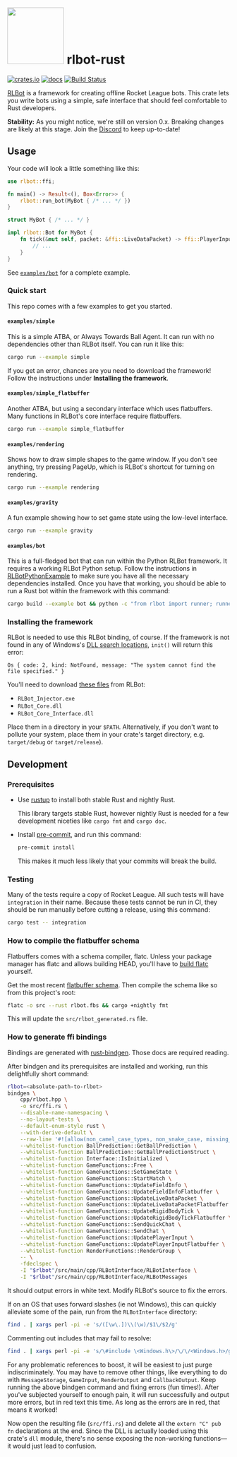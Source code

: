 # <img src="https://github.com/whatisaphone/rlbot-rust/raw/master/assets/logo.png" height="128" /> rlbot-rust

[![crates.io](https://img.shields.io/crates/v/rlbot.svg)](https://crates.io/crates/rlbot)
[![docs](https://docs.rs/rlbot/badge.svg)](https://docs.rs/rlbot/)
[![Build Status](https://travis-ci.org/whatisaphone/rlbot-rust.svg?branch=master)](https://travis-ci.org/whatisaphone/rlbot-rust)

[RLBot] is a framework for creating offline Rocket League bots. This crate lets
you write bots using a simple, safe interface that should feel comfortable to
Rust developers.

**Stability:** As you might notice, we're still on version 0.x. Breaking changes
are likely at this stage. Join the [Discord] to keep up-to-date!

[RLBot]: https://github.com/RLBot/RLBot
[Discord]: https://discordapp.com/invite/XhrQGf

## Usage

Your code will look a little something like this:

```rust
use rlbot::ffi;

fn main() -> Result<(), Box<Error>> {
    rlbot::run_bot(MyBot { /* ... */ })
}

struct MyBot { /* ... */ }

impl rlbot::Bot for MyBot {
    fn tick(&mut self, packet: &ffi::LiveDataPacket) -> ffi::PlayerInput {
        // ...
    }
}
```

See [`examples/bot`] for a complete example.

[`examples/bot`]: https://github.com/whatisaphone/rlbot-rust/blob/master/examples/bot/main.rs

### Quick start

This repo comes with a few examples to get you started.

#### `examples/simple`

This is a simple ATBA, or Always Towards Ball Agent. It can run with no
dependencies other than RLBot itself. You can run it like this:

```sh
cargo run --example simple
```

If you get an error, chances are you need to download the framework! Follow the
instructions under **Installing the framework**.

#### `examples/simple_flatbuffer`

Another ATBA, but using a secondary interface which uses flatbuffers. Many
functions in RLBot's core interface require flatbuffers.

```sh
cargo run --example simple_flatbuffer
```

#### `examples/rendering`

Shows how to draw simple shapes to the game window. If you don't see anything,
try pressing PageUp, which is RLBot's shortcut for turning on rendering.

```sh
cargo run --example rendering
```

#### `examples/gravity`

A fun example showing how to set game state using the low-level interface.

```sh
cargo run --example gravity
```

#### `examples/bot`

This is a full-fledged bot that can run within the Python RLBot framework. It
requires a working RLBot Python setup. Follow the instructions in
[RLBotPythonExample] to make sure you have all the necessary dependencies
installed. Once you have that working, you should be able to run a Rust bot
within the framework with this command:

```sh
cargo build --example bot && python -c "from rlbot import runner; runner.main()"
```

[RLBotPythonExample]: https://github.com/RLBot/RLBotPythonExample

### Installing the framework

RLBot is needed to use this RLBot binding, of course. If the framework is not
found in any of Windows's [DLL search locations], `init()` will return this
error:

[DLL search locations]: https://docs.microsoft.com/en-us/windows/desktop/dlls/dynamic-link-library-search-order#standard-search-order-for-desktop-applications

```text
Os { code: 2, kind: NotFound, message: "The system cannot find the file specified." }
```

You'll need to download [these files] from RLBot:

[these files]: https://github.com/RLBot/RLBot/tree/master/src/main/python/rlbot/dll

* `RLBot_Injector.exe`
* `RLBot_Core.dll`
* `RLBot_Core_Interface.dll`

Place them in a directory in your `$PATH`. Alternatively, if you don't want to
pollute your system, place them in your crate's target directory, e.g.
`target/debug` or `target/release`).

## Development

### Prerequisites

* Use [rustup] to install both stable Rust and nightly Rust.

  This library targets stable Rust, however nightly Rust is needed for a few
  development niceties like `cargo fmt` and `cargo doc`.

* Install [pre-commit], and run this command:

  ```sh
  pre-commit install
  ```

  This makes it much less likely that your commits will break the build.

[rustup]: https://rustup.rs/
[pre-commit]: https://pre-commit.com/

### Testing

Many of the tests require a copy of Rocket League. All such tests will have
`integration` in their name. Because these tests cannot be run in CI, they
should be run manually before cutting a release, using this command:

```sh
cargo test -- integration
```

### How to compile the flatbuffer schema

Flatbuffers comes with a schema compiler, flatc. Unless your package manager
has flatc and allows building HEAD, you'll have to [build flatc] yourself.

Get the most recent [flatbuffer schema]. Then compile the schema like so from
this project's root:

```sh
flatc -o src --rust rlbot.fbs && cargo +nightly fmt
```

This will update the `src/rlbot_generated.rs` file.

[build flatc]: https://google.github.io/flatbuffers/flatbuffers_guide_building.html
[flatbuffer schema]: https://github.com/RLBot/RLBot/blob/master/src/main/flatbuffers/rlbot.fbs

### How to generate ffi bindings

Bindings are generated with [rust-bindgen]. Those docs are required reading.

[rust-bindgen]: https://rust-lang-nursery.github.io/rust-bindgen/

After bindgen and its prerequisites are installed and working, run this
delightfully short command:

```sh
rlbot=<absolute-path-to-rlbot>
bindgen \
    cpp/rlbot.hpp \
    -o src/ffi.rs \
    --disable-name-namespacing \
    --no-layout-tests \
    --default-enum-style rust \
    --with-derive-default \
    --raw-line '#![allow(non_camel_case_types, non_snake_case, missing_docs)]' \
    --whitelist-function BallPrediction::GetBallPrediction \
    --whitelist-function BallPrediction::GetBallPredictionStruct \
    --whitelist-function Interface::IsInitialized \
    --whitelist-function GameFunctions::Free \
    --whitelist-function GameFunctions::SetGameState \
    --whitelist-function GameFunctions::StartMatch \
    --whitelist-function GameFunctions::UpdateFieldInfo \
    --whitelist-function GameFunctions::UpdateFieldInfoFlatbuffer \
    --whitelist-function GameFunctions::UpdateLiveDataPacket \
    --whitelist-function GameFunctions::UpdateLiveDataPacketFlatbuffer \
    --whitelist-function GameFunctions::UpdateRigidBodyTick \
    --whitelist-function GameFunctions::UpdateRigidBodyTickFlatbuffer \
    --whitelist-function GameFunctions::SendQuickChat \
    --whitelist-function GameFunctions::SendChat \
    --whitelist-function GameFunctions::UpdatePlayerInput \
    --whitelist-function GameFunctions::UpdatePlayerInputFlatbuffer \
    --whitelist-function RenderFunctions::RenderGroup \
    -- \
    -fdeclspec \
    -I "$rlbot"/src/main/cpp/RLBotInterface/RLBotInterface \
    -I "$rlbot"/src/main/cpp/RLBotInterface/RLBotMessages
```

It should output errors in white text. Modify RLBot's source to fix the errors.

If on an OS that uses forward slashes (ie not Windows), this can quickly
alleviate some of the pain, run from the `RLBotInterface` directory:

```sh
find . | xargs perl -pi -e 's/([\w\.])\\(\w)/$1\/$2/g'
```

Commenting out includes that may fail to resolve:

```sh
find . | xargs perl -pi -e 's/\#include \<Windows.h\>/\/\/<Windows.h>/g'
```

For any problematic references to boost, it will be easiest to just purge
indiscriminately. You may have to remove other things, like everything to do
with `MessageStorage`, `GameInput`, `RenderOutput` and `CallbackOutput`. Keep
running the above bindgen command and fixing errors (fun times!). After you've
subjected yourself to enough pain, it will run successfully and output more
errors, but in red text this time. As long as the errors are in red, that means
it worked!

Now open the resulting file (`src/ffi.rs`) and delete all the `extern "C" pub
fn` declarations at the end. Since the DLL is actually loaded using this
crate's `dll` module, there's no sense exposing the non-working functions—it
would just lead to confusion.
